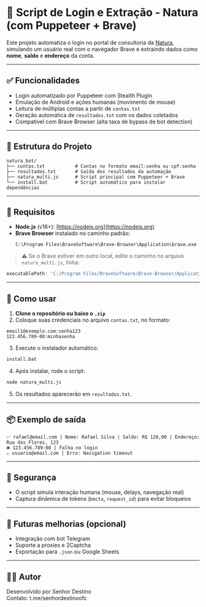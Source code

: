 # 🧪 Script de Login e Extração - Natura (com Puppeteer + Brave)

Este projeto automatiza o login no portal de consultoria da [Natura](https://login.natura.net/ssoauth), simulando um usuário real com o navegador Brave e extraindo dados como **nome**, **saldo** e **endereço** da conta.

---

## ✅ Funcionalidades

- Login automatizado por Puppeteer com Stealth Plugin
- Emulação de Android e ações humanas (movimento de mouse)
- Leitura de múltiplas contas a partir de `contas.txt`
- Geração automática de `resultados.txt` com os dados coletados
- Compatível com Brave Browser (alta taxa de bypass de bot detection)

---

## 📁 Estrutura do Projeto

```
natura_bot/
├── contas.txt           # Contas no formato email:senha ou cpf:senha
├── resultados.txt       # Saída dos resultados da automação
├── natura_multi.js      # Script principal com Puppeteer + Brave
└── install.bat          # Script automático para instalar dependências
```

---

## 🔧 Requisitos

- **Node.js** (v16+): [https://nodejs.org](https://nodejs.org)
- **Brave Browser** instalado no caminho padrão:
  ```
  C:\Program Files\BraveSoftware\Brave-Browser\Application\brave.exe
  ```

> ⚠️ Se o Brave estiver em outro local, edite o caminho no arquivo `natura_multi.js`, linha:

```js
executablePath: 'C:/Program Files/BraveSoftware/Brave-Browser/Application/brave.exe'
```

---

## 🚀 Como usar

1. **Clone o repositório ou baixe o `.zip`**
2. Coloque suas credenciais no arquivo `contas.txt`, no formato:

```
email1@exemplo.com:senha123
123.456.789-00:minhasenha
```

3. Execute o instalador automático:

```bash
install.bat
```

4. Após instalar, rode o script:

```bash
node natura_multi.js
```

5. Os resultados aparecerão em `resultados.txt`.

---

## 📦 Exemplo de saída

```
✅ rafael@email.com | Nome: Rafael Silva | Saldo: R$ 120,00 | Endereço: Rua das Flores, 123
❌ 123.456.789-00 | Falha no login
⚠️ usuario@email.com | Erro: Navigation timeout
```

---

## 🔐 Segurança

- O script simula interação humana (mouse, delays, navegação real)
- Captura dinâmica de tokens (`bmctx`, `request_id`) para evitar bloqueios

---

## 📌 Futuras melhorias (opcional)

- Integração com bot Telegram
- Suporte a proxies e 2Captcha
- Exportação para `.json` ou Google Sheets

---

## 🧑‍💻 Autor

Desenvolvido por Senhor Destino  
Contato: t.me/senhordestinoofc
